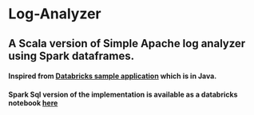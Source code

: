 # Log-Analyzer

## A Scala version of Simple Apache log analyzer using Spark dataframes.
#### Inspired from [Databricks sample application](https://databricks.gitbooks.io/databricks-spark-reference-applications/content/index.html) which is in Java.
#### Spark Sql version of the implementation is available as a databricks notebook [here](https://databricks-prod-cloudfront.cloud.databricks.com/public/4027ec902e239c93eaaa8714f173bcfc/2096468276406480/83365179015263/5175146168120750/latest.html)